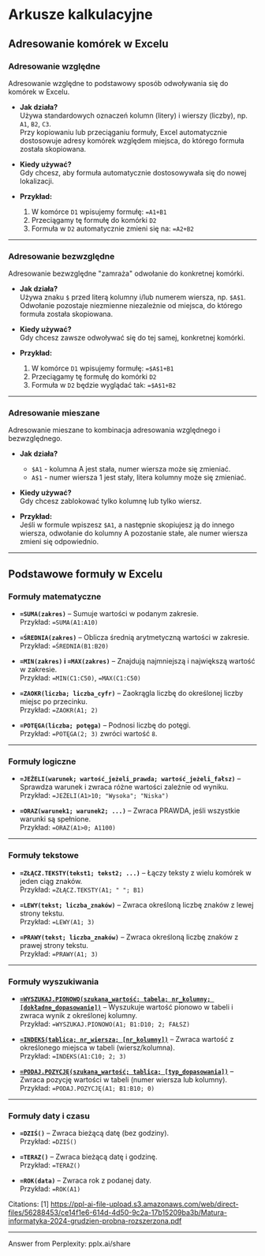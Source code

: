 # Arkusze kalkulacyjne 
## Adresowanie komórek w Excelu

### Adresowanie względne

Adresowanie względne to podstawowy sposób odwoływania się do komórek w Excelu. 

- **Jak działa?**  
  Używa standardowych oznaczeń kolumn (litery) i wierszy (liczby), np. `A1`, `B2`, `C3`.  
  Przy kopiowaniu lub przeciąganiu formuły, Excel automatycznie dostosowuje adresy komórek względem miejsca, do którego formuła została skopiowana.

- **Kiedy używać?**  
  Gdy chcesz, aby formuła automatycznie dostosowywała się do nowej lokalizacji.

- **Przykład:**  
  1. W komórce `D1` wpisujemy formułę: `=A1+B1`
  2. Przeciągamy tę formułę do komórki `D2`
  3. Formuła w `D2` automatycznie zmieni się na: `=A2+B2`

---

### Adresowanie bezwzględne

Adresowanie bezwzględne "zamraża" odwołanie do konkretnej komórki.

- **Jak działa?**  
  Używa znaku `$` przed literą kolumny i/lub numerem wiersza, np. `$A$1`.  
  Odwołanie pozostaje niezmienne niezależnie od miejsca, do którego formuła została skopiowana.

- **Kiedy używać?**  
  Gdy chcesz zawsze odwoływać się do tej samej, konkretnej komórki.

- **Przykład:**  
  1. W komórce `D1` wpisujemy formułę: `=$A$1+B1`
  2. Przeciągamy tę formułę do komórki `D2`
  3. Formuła w `D2` będzie wyglądać tak: `=$A$1+B2`

---

### Adresowanie mieszane

Adresowanie mieszane to kombinacja adresowania względnego i bezwzględnego.

- **Jak działa?**  
  - `$A1` - kolumna A jest stała, numer wiersza może się zmieniać.
  - `A$1` - numer wiersza 1 jest stały, litera kolumny może się zmieniać.

- **Kiedy używać?**  
  Gdy chcesz zablokować tylko kolumnę lub tylko wiersz.

- **Przykład:**  
  Jeśli w formule wpiszesz `$A1`, a następnie skopiujesz ją do innego wiersza, odwołanie do kolumny A pozostanie stałe, ale numer wiersza zmieni się odpowiednio.

---

## Podstawowe formuły w Excelu

### Formuły matematyczne

- **`=SUMA(zakres)`** – Sumuje wartości w podanym zakresie.  
  Przykład: `=SUMA(A1:A10)`  

- **`=ŚREDNIA(zakres)`** – Oblicza średnią arytmetyczną wartości w zakresie.  
  Przykład: `=ŚREDNIA(B1:B20)`  

- **`=MIN(zakres)` i `=MAX(zakres)`** – Znajdują najmniejszą i największą wartość w zakresie.  
  Przykład: `=MIN(C1:C50)`, `=MAX(C1:C50)`  

- **`=ZAOKR(liczba; liczba_cyfr)`** – Zaokrągla liczbę do określonej liczby miejsc po przecinku.  
  Przykład: `=ZAOKR(A1; 2)`  

- **`=POTĘGA(liczba; potęga)`** – Podnosi liczbę do potęgi.  
  Przykład: `=POTĘGA(2; 3)` zwróci wartość `8`.

---

### Formuły logiczne

- **`=JEŻELI(warunek; wartość_jeżeli_prawda; wartość_jeżeli_fałsz)`** – Sprawdza warunek i zwraca różne wartości zależnie od wyniku.  
  Przykład: `=JEŻELI(A1>10; "Wysoka"; "Niska")`

- **`=ORAZ(warunek1; warunek2; ...)`** – Zwraca PRAWDA, jeśli wszystkie warunki są spełnione.  
  Przykład: `=ORAZ(A1>0; A1100)`

---

### Formuły tekstowe

- **`=ZŁĄCZ.TEKSTY(tekst1; tekst2; ...)`** – Łączy teksty z wielu komórek w jeden ciąg znaków.  
  Przykład: `=ZŁĄCZ.TEKSTY(A1; " "; B1)`  

- **`=LEWY(tekst; liczba_znaków)`** – Zwraca określoną liczbę znaków z lewej strony tekstu.  
  Przykład: `=LEWY(A1; 3)`  

- **`=PRAWY(tekst; liczba_znaków)`** – Zwraca określoną liczbę znaków z prawej strony tekstu.  
  Przykład: `=PRAWY(A1; 3)`

---

### Formuły wyszukiwania

- **[`=WYSZUKAJ.PIONOWO(szukana_wartość; tabela; nr_kolumny; [dokładne_dopasowanie])`](pplx://action/followup)** – Wyszukuje wartość pionowo w tabeli i zwraca wynik z określonej kolumny.  
  Przykład: `=WYSZUKAJ.PIONOWO(A1; B1:D10; 2; FAŁSZ)`

- **[`=INDEKS(tablica; nr_wiersza; [nr_kolumny])`](pplx://action/followup)** – Zwraca wartość z określonego miejsca w tabeli (wiersz/kolumna).  
  Przykład: `=INDEKS(A1:C10; 2; 3)`

- **[`=PODAJ.POZYCJĘ(szukana_wartość; tablica; [typ_dopasowania])`](pplx://action/followup)** – Zwraca pozycję wartości w tabeli (numer wiersza lub kolumny).  
  Przykład: `=PODAJ.POZYCJĘ(A1; B1:B10; 0)`

---

### Formuły daty i czasu

- **`=DZIŚ()`** – Zwraca bieżącą datę (bez godziny).  
  Przykład: `=DZIŚ()`  

- **`=TERAZ()`** – Zwraca bieżącą datę i godzinę.  
  Przykład: `=TERAZ()`  

- **`=ROK(data)`** – Zwraca rok z podanej daty.  
  Przykład: `=ROK(A1)`

Citations:
[1] https://ppl-ai-file-upload.s3.amazonaws.com/web/direct-files/56288453/ce14f1e6-614d-4d50-9c2a-17b15209ba3b/Matura-informatyka-2024-grudzien-probna-rozszerzona.pdf

---
Answer from Perplexity: pplx.ai/share
